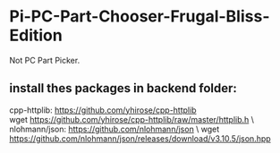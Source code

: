 # Pi-PC-Part-Chooser-Frugal-Bliss-Edition
Not PC Part Picker.





## install thes packages in backend folder:
cpp-httplib: https://github.com/yhirose/cpp-httplib \
wget https://github.com/yhirose/cpp-httplib/raw/master/httplib.h   \\
nlohmann/json: https://github.com/nlohmann/json  \\
wget https://github.com/nlohmann/json/releases/download/v3.10.5/json.hpp


